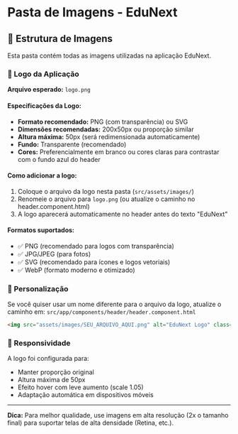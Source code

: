 # Pasta de Imagens - EduNext

## 📁 Estrutura de Imagens

Esta pasta contém todas as imagens utilizadas na aplicação EduNext.

### 🎨 Logo da Aplicação

**Arquivo esperado:** `logo.png`

#### Especificações da Logo:
- **Formato recomendado:** PNG (com transparência) ou SVG
- **Dimensões recomendadas:** 200x50px ou proporção similar
- **Altura máxima:** 50px (será redimensionada automaticamente)
- **Fundo:** Transparente (recomendado)
- **Cores:** Preferencialmente em branco ou cores claras para contrastar com o fundo azul do header

#### Como adicionar a logo:
1. Coloque o arquivo da logo nesta pasta (`src/assets/images/`)
2. Renomeie o arquivo para `logo.png` (ou atualize o caminho no header.component.html)
3. A logo aparecerá automaticamente no header antes do texto "EduNext"

#### Formatos suportados:
- ✅ PNG (recomendado para logos com transparência)
- ✅ JPG/JPEG (para fotos)
- ✅ SVG (recomendado para ícones e logos vetoriais)
- ✅ WebP (formato moderno e otimizado)

### 🔧 Personalização

Se você quiser usar um nome diferente para o arquivo da logo, atualize o caminho em:
`src/app/components/header/header.component.html`

```html
<img src="assets/images/SEU_ARQUIVO_AQUI.png" alt="EduNext Logo" class="brand-logo">
```

### 📱 Responsividade

A logo foi configurada para:
- Manter proporção original
- Altura máxima de 50px
- Efeito hover com leve aumento (scale 1.05)
- Adaptação automática em dispositivos móveis

---

**Dica:** Para melhor qualidade, use imagens em alta resolução (2x o tamanho final) para suportar telas de alta densidade (Retina, etc.).